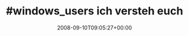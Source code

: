 ---
retweeted: false
source: <a href="http://twitter.com" rel="nofollow">Twitter Web Client</a>
entities:
  hashtags:
  - text: windows_users
    indices:
    - '0'
    - '14'
  symbols: []
  user_mentions: []
  urls: []
display_text_range:
- '0'
- '48'
favorite_count: '0'
id_str: '916177464'
truncated: false
retweet_count: '0'
id: '916177464'
created_at: Wed Sep 10 09:05:27 +0000 2008
favorited: false
full_text: "#windows_users ich versteh euch immernoch nicht."
lang: de
tags:
- windows_users
- pesos:twitter
date: '2008-09-10T09:05:27+00:00'
src: https://twitter.com/bascht/status/916177464
original_url: https://twitter.com/bascht/status/916177464
type: twitter_tweet
text: "#windows_users ich versteh euch immernoch nicht."
title: "#windows_users ich versteh euch"

---